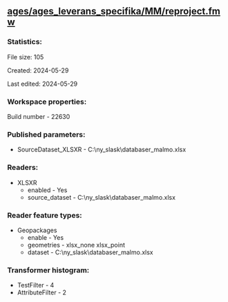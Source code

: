 ﻿## [ages/ages_leverans_specifika/MM/reproject.fmw](https://github.com/kicki58/kix_working_dir/blob/master/ages/ages_leverans_specifika/MM/reproject.fmw)

### Statistics:
File size: 105

Created: 2024-05-29

Last edited: 2024-05-29


### Workspace properties:
Build number    - 22630

### Published parameters:
*  SourceDataset_XLSXR    -   C:\ny_slask\databaser_malmo.xlsx

### Readers:
*  XLSXR
    * enabled    -  Yes
    * source_dataset    -   C:\ny_slask\databaser_malmo.xlsx

### Reader feature types:
*  Geopackages
    * enable - Yes
    * geometries - xlsx_none xlsx_point
    * dataset - C:\ny_slask\databaser_malmo.xlsx




### Transformer histogram:
*  TestFilter    -   4
*  AttributeFilter    -   2

